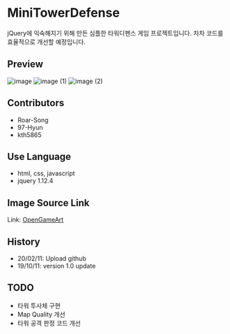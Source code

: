 # MiniTowerDefense
jQuery에 익숙해지기 위해 만든 심플한 타워디펜스 게임 프로젝트입니다. 차차 코드를 효율적으로 개선할 예정입니다.

## Preview
![image](https://user-images.githubusercontent.com/57061848/74220725-ac516200-4cf3-11ea-986c-f2155688aec6.png)
![image (1)](https://user-images.githubusercontent.com/57061848/74220724-abb8cb80-4cf3-11ea-98cc-2029670404cc.png)
![image (2)](https://user-images.githubusercontent.com/57061848/74220720-aa879e80-4cf3-11ea-97da-8daf04bd16bb.png)

## Contributors
- Roar-Song
- 97-Hyun
- kth5865

## Use Language
- html, css, javascript
- jquery 1.12.4

## Image Source Link
Link: [OpenGameArt](https://opengameart.org/)

## History
- 20/02/11: Upload github
- 19/10/11: version 1.0 update

## TODO
- 타워 투사체 구현
- Map Quality 개선
- 타워 공격 판정 코드 개선
